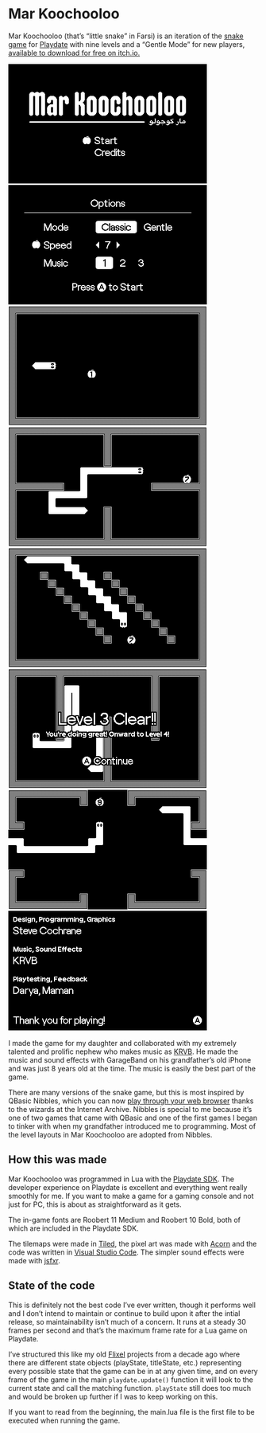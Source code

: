 # Mar Koochooloo

Mar Koochooloo (that’s “little snake” in Farsi) is an iteration of the
[snake game](https://en.wikipedia.org/wiki/Snake_(video_game_genre)) for
[Playdate](https://play.date) with nine levels and a “Gentle Mode” for new
players,
[available to download for free on itch.io.](https://stevecochrane.itch.io/mar-koochooloo)

<img src="https://raw.githubusercontent.com/stevecochrane/Mar-Koochooloo/main/screenshots/title-screen-2x.png" alt="Mar Koochooloo title screen" width="400" height="240" />

<img src="https://raw.githubusercontent.com/stevecochrane/Mar-Koochooloo/main/screenshots/options-screen-2x.png" alt="Options screen" width="400" height="240" />

<img src="https://raw.githubusercontent.com/stevecochrane/Mar-Koochooloo/main/screenshots/first-stage-2x.png" alt="Snake in the first stage" width="400" height="240" />

<img src="https://raw.githubusercontent.com/stevecochrane/Mar-Koochooloo/main/screenshots/early-stage-2x.png" alt="Snake in an early stage" width="400" height="240" />

<img src="https://raw.githubusercontent.com/stevecochrane/Mar-Koochooloo/main/screenshots/zig-zag-2x.png" alt="Snake zig-zagging in staircase pattern" width="400" height="240" />

<img src="https://raw.githubusercontent.com/stevecochrane/Mar-Koochooloo/main/screenshots/level-clear-2x.png" alt="Level Clear screen" width="400" height="240" />

<img src="https://raw.githubusercontent.com/stevecochrane/Mar-Koochooloo/main/screenshots/screen-wrap-2x.png" alt="Snake wrapping around the screen" width="400" height="240" />

<img src="https://raw.githubusercontent.com/stevecochrane/Mar-Koochooloo/main/screenshots/credits-screen-2x.png" alt="Credits screen" width="400" height="240" />

I made the game for my daughter and collaborated with my extremely talented and
prolific nephew who makes music as
[KRVB](https://www.youtube.com/@behgolbb202). He made the music and sound
effects with GarageBand on his grandfather’s old iPhone and was just 8 years
old at the time. The music is easily the best part of the game.

There are many versions of the snake game, but this is most inspired by QBasic
Nibbles, which you can now
[play through your web browser](https://archive.org/details/NibblesQbasic)
thanks to the wizards at the Internet Archive. Nibbles is special to me because
it’s one of two games that came with QBasic and one of the first games I began
to tinker with when my grandfather introduced me to programming. Most of the
level layouts in Mar Koochooloo are adopted from Nibbles.

## How this was made

Mar Koochooloo was programmed in Lua with the
[Playdate SDK](https://play.date/dev/). The developer experience on Playdate is
excellent and everything went really smoothly for me. If you want to make a
game for a gaming console and not just for PC, this is about as straightforward
as it gets.

The in-game fonts are Roobert 11 Medium and Roobert 10 Bold, both of which are
included in the Playdate SDK.

The tilemaps were made in [Tiled](https://www.mapeditor.org), the pixel art
was made with [Acorn](https://flyingmeat.com/acorn/) and the code was written
in [Visual Studio Code](https://code.visualstudio.com). The simpler sound
effects were made with [jsfxr](https://sfxr.me).

## State of the code

This is definitely not the best code I’ve ever written, though it performs well
and I don’t intend to maintain or continue to build upon it after the intial
release, so maintainability isn’t much of a concern. It runs at a steady 30
frames per second and that’s the maximum frame rate for a Lua game on Playdate.

I’ve structured this like my old [Flixel](https://lib.haxe.org/p/flixel)
projects from a decade ago where there are different state objects (playState,
titleState, etc.) representing every possible state that the game can be in at
any given time, and on every frame of the game in the main `playdate.update()`
function it will look to the current state and call the matching function.
`playState` still does too much and would be broken up further if I was to keep
working on this.

If you want to read from the beginning, the main.lua file is the first file to
be executed when running the game.
